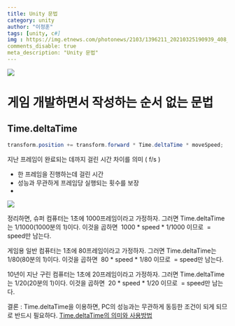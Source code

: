 ```yaml
---
title: Unity 문법
category: unity
author: "이정훈"
tags: [unity, c#]
img : https://img.etnews.com/photonews/2103/1396211_20210325190939_408_0012.jpg
comments_disable: true
meta_description: "Unity 문법"
---
```


![](https://media.tenor.com/Fm8FYgSdTPEAAAAi/rolling-cat.gif)

# 게임 개발하면서 작성하는 순서 없는 문법

## Time.deltaTime
```csharp
transform.position += transform.forward * Time.deltaTime * moveSpeed;
```

지난 프레임이 완료되는 데까지 걸린 시간 차이를 의미 ( f/s )
- 한 프레임을 진행하는데 걸린 시간
- 성능과 무관하게 프레임당 실행되는 횟수를 보장
- 
![](https://i.imgur.com/VPnjqtV.png)

정리하면, 슈퍼 컴퓨터는 1초에 1000프레임이라고 가정하자.
그러면 Time.deltaTime는 1/1000(1000분의 1)이다.
이것을 곱하면  1000 * speed * 1/1000 이므로  = speed만 남는다.

게임용 일반 컴퓨터는 1초에 80프레임이라고 가정하자.
그러면 Time.deltaTime는 1/80(80분의 1)이다.
이것을 곱하면  80 * speed * 1/80 이므로  = speed만 남는다.

10년이 지난 구린 컴퓨터는 1초에 20프레임이라고 가정하자.
그러면 Time.deltaTime는 1/20(20분의 1)이다.
이것을 곱하면  20 * speed * 1/20 이므로  = speed만 남는다.

결론 : Time.deltaTime을 이용하면, PC의 성능과는 무관하게 동등한 조건이 되게 되므로 반드시 필요하다.
[Time.deltaTime의 의미와 사용방법](https://codingmania.tistory.com/172)